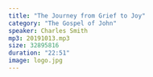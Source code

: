 ```yaml
---
title: "The Journey from Grief to Joy"
category: "The Gospel of John"
speaker: Charles Smith
mp3: 20191013.mp3
size: 32895816
duration: "22:51"
image: logo.jpg
---
```

